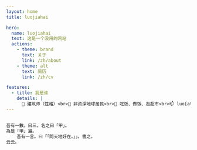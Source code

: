 ```yaml
---
layout: home
title: luojiahai

hero:
  name: luojiahai
  text: 这是一个没用的网站
  actions:
    - theme: brand
      text: 关于
      link: /zh/about
    - theme: alt
      text: 简历
      link: /zh/cv

features:
  - title: 我是谁
    details: |
      🤗 建筑师（性格）<br>🔭 非资深地球居民<br>🌱 吃饭、做饭、逛超市<br>📫 luo[at]jiahai.co
---
```


##

```ts
吾有一數。曰三。名之曰「甲」。
為是「甲」遍。
	吾有一言。曰「「問天地好在。」」。書之。
云云。
```
